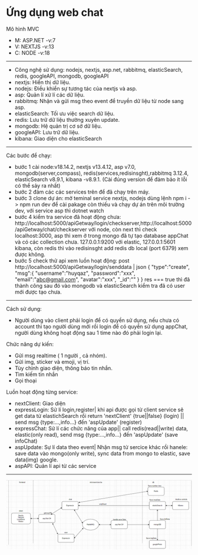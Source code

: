 # Ứng dụng web chat
Mô hình MVC
+ M: ASP.NET -v:7
+ V: NEXTJS -v:13
+ C: NODE -v:18
---------------------------------
+ Công nghệ sử dụng: nodejs, nextjs, asp.net, rabbitmq, elasticSearch, redis, googleAPI, mongodb, googleAPI
+ nextjs: Hiển thị dữ liệu.
+ nodejs: Điều khiển sự tương tác của nextjs và asp.
+ asp: Quản lí xử lí các dữ liệu.
+ rabbitmq: Nhận và gửi msg theo event để truyền dữ liệu từ node sang asp.
+ elasticSearch: Tối ưu việc search dữ liệu.
+ redis: Lưu trữ dữ liệu thường xuyên update.
+ mongodb: Hệ quản trị cơ sở dữ liệu.
+ googleAPI: Lưu trữ dữ liệu.
+ kibana: Giao diện cho elasticSearch
----------------------------------
Các bước để chạy: 
+ bước 1 cài node:v18.14.2, nextjs v13.4.12, asp v7.0, mongodb(server,compass), redis(services,redisinsght),rabbitmq 3.12.4, elasticSearch v8.9.1, kibana -v8.9.1. (Cài đúng version để đảm bảo ít lỗi có thể sảy ra nhất)
+ bước 2 đảm các các services trên để đã chạy trên máy.
+ bước 3 clone dự án: mở teminal service nextjs, nodejs dùng lệnh npm i -> npm run dev để cài pakage còn thiếu và chạy dự án trên môi trường dev, với service asp thì dotnet watch
+ bước 4 kiểm tra service đã hoạt động chưa: http://localhost:5000/apiGetway/login/checkserver,http://localhost:5000/apiGetway/chat/checkserver với node, còn next thì check localhost:3000, asp thì xem ở trong mongo đã tự tạo database appChat và có các collection chưa. 127.0.0.1:9200 với elastic, 127.0.0.1:5601 kibana, còn redis thì vào redisinsght add redis db local (port 6379) xem được không.
+ bước 5 check thử api xem luồn hoạt động: post http://localhost:5000/apiGetway/login/senddata | json {
    "type":"create",
    "msg":{
        "username":"huyqaz",
        "password":"xxx",
        "email":"abc@gmail.com",
        "avatar":"xxx",
        "_id":""
    }
} res === true thì đã thành công sau đó vào mongodb và elasticSearch kiểm tra đã có user mới được tạo chưa.
-----------------------------------
Cách sử dụng:
+ Người dùng vào client phải login để có quyền sử dụng, nếu chưa có account thì tạo người dùng mới rồi login để có quyền sử dụng appChat, người dùng không hoạt động sau 1 time nào đó phải login lại.
  
Chức năng dự kiến:
+ Gửi msg realtime ( 1 người , cả nhóm).
+ Gửi img, sticker và emoji, vị trí.
+ Tùy chỉnh giao diện, thông báo tin nhắn.
+ Tìm kiếm tin nhắn
+ Gọi thoại
  
Luồn hoạt động từng service:
+ nextClient: Giao diện
+ expressLogin: Sử lí login,register| khi api được gọi từ client service sẽ get data từ elastichSearch rồi return 'nextClient' {true||false} (login) || send msg {type:...,info...} đến 'aspUpdate' (register)
+ expressChat: Sử lí các chức năng của app|| call redis(read||write) data, elastic(only read), send msg {type:...,info...} đến 'aspUpdate' (save infoChat)
+ aspUpdate: Sự lí data theo event| Nhận msg từ sercice khác rồi hanele: save data vào mongo(only write), sync data from mongo to elastic, save data(img) google.
+ aspAPI: Quản lí api từ các service
------------------------------------
![image](design.png)
